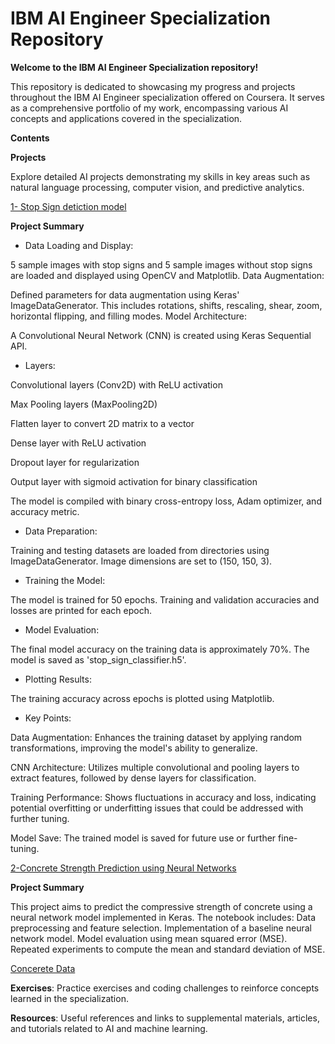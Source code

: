 # IBM AI Engineer Specialization Repository


**Welcome to the IBM AI Engineer Specialization repository!**

This repository is dedicated to showcasing my progress and projects throughout the IBM AI Engineer specialization offered on Coursera. It serves as a comprehensive portfolio of my work, encompassing various AI concepts and applications covered in the specialization.

**Contents**

**Projects**

Explore detailed AI projects demonstrating my skills in key areas such as natural language processing, computer vision, and predictive analytics.

[1- Stop Sign detiction model](https://github.com/RinDataz/IBM-AI-Engineer-/blob/main/stopsignmodel.ipynb)

**Project Summary**

- Data Loading and Display:

5 sample images with stop signs and 5 sample images without stop signs are loaded and displayed using OpenCV and Matplotlib.
Data Augmentation:

Defined parameters for data augmentation using Keras' ImageDataGenerator. This includes rotations, shifts, rescaling, shear, zoom, horizontal flipping, and filling modes.
Model Architecture:

A Convolutional Neural Network (CNN) is created using Keras Sequential API.

- Layers:

Convolutional layers (Conv2D) with ReLU activation

Max Pooling layers (MaxPooling2D)

Flatten layer to convert 2D matrix to a vector

Dense layer with ReLU activation

Dropout layer for regularization

Output layer with sigmoid activation for binary classification

The model is compiled with binary cross-entropy loss, Adam optimizer, and accuracy metric.

- Data Preparation:

Training and testing datasets are loaded from directories using ImageDataGenerator.
Image dimensions are set to (150, 150, 3).

- Training the Model:

The model is trained for 50 epochs.
Training and validation accuracies and losses are printed for each epoch.

- Model Evaluation:

The final model accuracy on the training data is approximately 70%.
The model is saved as 'stop_sign_classifier.h5'.

- Plotting Results:

The training accuracy across epochs is plotted using Matplotlib.

- Key Points:
  
Data Augmentation: Enhances the training dataset by applying random transformations, improving the model's ability to generalize.

CNN Architecture: Utilizes multiple convolutional and pooling layers to extract features, followed by dense layers for classification.

Training Performance: Shows fluctuations in accuracy and loss, indicating potential overfitting or underfitting issues that could be addressed with further tuning.

Model Save: The trained model is saved for future use or further fine-tuning.

[2-Concrete Strength Prediction using Neural Networks](https://github.com/RinDataz/IBM-AI-Engineer-/blob/main/02-Introduction%20to%20Deep%20Learning%20%26%20Neural%20Networks%20with%20Keras/Concrete%20Strength%20Prediction%20using%20Neural%20Networks.ipynb)

**Project Summary** 

This project aims to predict the compressive strength of concrete using a neural network model implemented in Keras. The notebook includes:
Data preprocessing and feature selection.
Implementation of a baseline neural network model.
Model evaluation using mean squared error (MSE).
Repeated experiments to compute the mean and standard deviation of MSE.

[Concerete Data](https://github.com/RinDataz/IBM-AI-Engineer-/blob/main/02-Introduction%20to%20Deep%20Learning%20%26%20Neural%20Networks%20with%20Keras/concrete_data.csv)

**Exercises**: Practice exercises and coding challenges to reinforce concepts learned in the specialization.

**Resources**: Useful references and links to supplemental materials, articles, and tutorials related to AI and machine learning.
